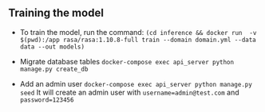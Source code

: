 ## Training the model

- To train the model, run the command: `(cd inference && docker run  -v $(pwd):/app rasa/rasa:1.10.8-full train --domain domain.yml --data data --out models)`

- Migrate database tables `docker-compose exec api_server python manage.py create_db`

- Add an admin user `docker-compose exec api_server python manage.py seed`
 It will create an admin user with `username=admin@test.com` and `password=123456`
